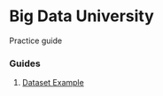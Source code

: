 # Big Data University
Practice guide

### Guides
1. [Dataset Example](https://github.com/VadymPolianskyi/bd-universal/tree/master/app/dataset_example)
